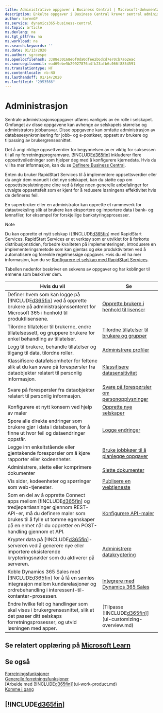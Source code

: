 ```yaml
---
title: Administrative oppgaver i Business Central | Microsoft-dokumentasjon
description: Enkelte oppgaver i Business Central krever sentral administrasjon og oppsett. Se hva de er, og finn ut hva som må gjøres.
author: SorenGP
ms.service: dynamics365-business-central
ms.topic: article
ms.devlang: na
ms.tgt_pltfrm: na
ms.workload: na
ms.search.keywords: ''
ms.date: 01/13/2020
ms.author: sgroespe
ms.openlocfilehash: 3388e30168e6f0da0dfee2b6dcd7e70cb7a62eac
ms.sourcegitcommit: ead69ebe5b29927876a4fb23afb6c066f8854591
ms.translationtype: HT
ms.contentlocale: nb-NO
ms.lasthandoff: 01/14/2020
ms.locfileid: "2953566"
---
```

# <a name="administration"></a>Administrasjon
Sentrale administrasjonsoppgaver utføres vanligvis av én rolle i selskapet. Omfanget av disse oppgavene kan avhenge av selskapets størrelse og administrators jobbansvar. Disse oppgavene kan omfatte administrasjon av databasesynkronisering for jobb- og e-postkøer, oppsett av brukere og tilpassing av brukergrensesnittet.  

Det å angi riktige oppsettverdier for begynnelsen av er viktig for suksessen til all ny forretningsprogramvare. [!INCLUDE[d365fin](includes/d365fin_md.md)] inkluderer flere oppsettveiledninger som hjelper deg med å konfigurere kjernedata. Hvis du vil ha mer informasjon, kan du se [Definere Business Central](setup.md).

Enten du bruker RapidStart Services til å implementere oppsettsverdier eller du angir dem manuelt i det nye selskapet, kan du støtte opp om oppsettsbeslutningene dine ved å følge noen generelle anbefalinger for utvalgte oppsettsfelt som er kjent for å redusere løsningens effektivitet hvis de defineres feil.  

En superbruker eller en administrator kan opprette et rammeverk for datautveksling slik at brukere kan eksportere og importere data i bank- og lønnsfiler, for eksempel for forskjellige bankstyringsprosesser.

> [!NOTE]
> Du kan opprette et nytt selskap i [!INCLUDE[d365fin](includes/d365fin_md.md)] med RapidStart Services. RapidStart Services er et verktøy som er utviklet for å forkorte distribusjonstiden, forbedre kvaliteten på implementeringen, introdusere en implementeringsmetode som kan gjentas og øke produktiviteten ved å automatisere og forenkle regelmessige oppgaver. Hvis du vil ha mer informasjon, kan du se [Konfigurere et selskap med RapidStart Services](admin-set-up-a-company-with-rapidstart.md).

Tabellen nedenfor beskriver en sekvens av oppgaver og har koblinger til emnene som beskriver dem.   

|**Hvis du vil**|**Se**|  
|------------|-------------|  
|Definer hvem som kan logge på [!INCLUDE[d365fin](includes/d365fin_md.md)] ved å opprette brukere på administrasjonssenteret for Microsoft 365 i henhold til produktlisensene.|[Opprette brukere i henhold til lisenser](ui-how-users-permissions.md)|
|Tilordne tillatelser til brukerne, endre tillatelsessett, og gruppere brukere for enkel behandling av tillatelser.|[Tilordne tillatelser til brukere og grupper](ui-how-users-permissions.md)|
|Legg til brukere, behandle tillatelser og tilgang til data, tilordne roller.|[Administrere profiler](admin-users-profiles-roles.md)|
|Klassifisere datafølsomheter for feltene slik at du kan svare på forespørsler fra dataobjekter relatert til personlig informasjon.|[Klassifisere datasensitivitet](admin-classifying-data-sensitivity.md)|
|Svare på forespørsler fra dataobjekter relatert til personlig informasjon.|[Svare på forespørsler om personopplysninger](admin-responding-to-requests-about-personal-data.md)|
|Konfigurere et nytt konsern ved hjelp av maler|[Opprette nye selskaper](about-new-company.md)|
|Spore alle direkte endringer som brukere gjør i data i databasen, for å finne ut hvor feil og dataendringer oppstår.|[Logge endringer](across-log-changes.md)|  
|Legge inn enkeltstående eller gjentakende forespørsler om å kjøre rapporter eller kodeenheter.|[Bruke jobbkøer til å planlegge oppgaver](admin-job-queues-schedule-tasks.md)|  
|Administrere, slette eller komprimere dokumenter|[Slette dokumenter](admin-manage-documents.md)|  
|Vis sider, kodeenheter og spørringer som web-tjenester.|[Publisere en webtjeneste](across-how-publish-web-service.md)|
|Som en del av å opprette Connect apps mellom [!INCLUDE[d365fin](includes/d365fin_md.md)] og tredjepartløsninger gjennom REST-API-er, må du definere maler som brukes til å fylle ut tomme egenskaper på en enhet når du oppretter en POST-handling gjennom et API.|[Konfigurere API-maler](admin-configuring-api-template.md)|
|Krypter data på [!INCLUDE[d365fin](includes/d365fin_md.md)]-serveren ved å generere nye eller importere eksisterende krypteringsnøkler som du aktiverer på serveren.|[Administrere datakryptering](admin-manage-data-encryption.md)|
|Koble Dynamics 365 Sales med [!INCLUDE[d365fin](includes/d365fin_md.md)] for å få en sømløs integrasjon mellom kunderelasjoner og ordrebehandling i interessent-til-kontanter-prosessen.|[Integrere med Dynamics 365 Sales](admin-prepare-dynamics-365-for-sales-for-integration.md)|
|Endre hvilke felt og handlinger som skal vises i brukergrensesnittet, slik at det passer ditt selskaps forretningsprosesser, og utvid løsningen med apper.|[Tilpasse [!INCLUDE[d365fin](includes/d365fin_md.md)]](ui-customizing-overview.md)|

## <a name="see-related-training-at-microsoft-learnlearnpathsdeploy-configure-dynamics-365-business-central"></a>Se relatert opplæring på [Microsoft Learn](/learn/paths/deploy-configure-dynamics-365-business-central/)

## <a name="see-also"></a>Se også
[Forretningsfunksjoner](across-business-functionality.md)  
[Generelle forretningsfunksjoner](ui-across-business-areas.md)  
[Arbeide med [!INCLUDE[d365fin](includes/d365fin_md.md)]](ui-work-product.md)  
[Komme i gang](product-get-started.md)    

## [!INCLUDE[d365fin](includes/free_trial_md.md)]  
